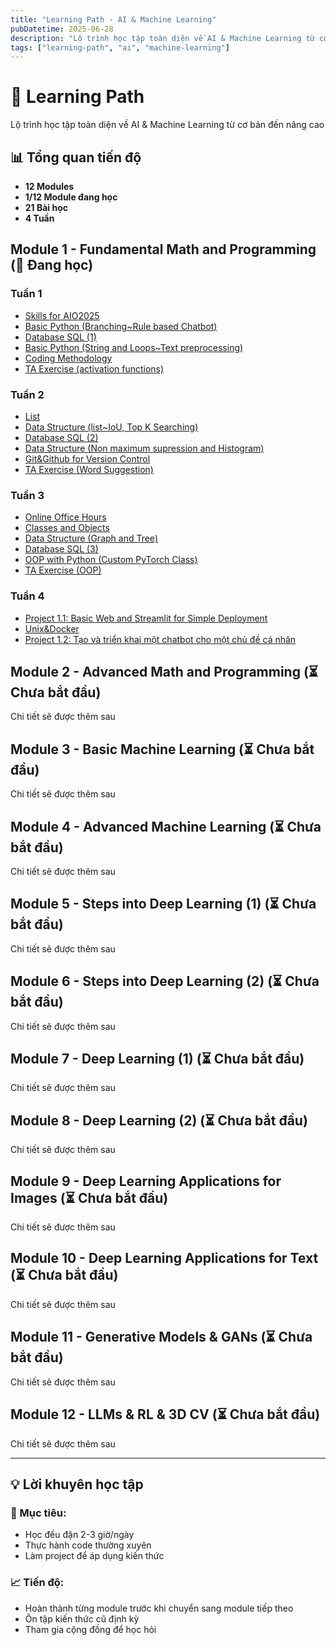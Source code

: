 ```yaml
---
title: "Learning Path - AI & Machine Learning"
pubDatetime: 2025-06-28
description: "Lộ trình học tập toàn diện về AI & Machine Learning từ cơ bản đến nâng cao"
tags: ["learning-path", "ai", "machine-learning"]
---
```


# 🚀 Learning Path

Lộ trình học tập toàn diện về AI & Machine Learning từ cơ bản đến nâng cao

## 📊 Tổng quan tiến độ
- **12 Modules**
- **1/12 Module đang học**
- **21 Bài học**
- **4 Tuần**

## Module 1 - Fundamental Math and Programming (🔄 Đang học)
### Tuần 1
- [Skills for AIO2025](/posts/w1-skills-aio2025)
- [Basic Python (Branching~Rule based Chatbot)](/posts/w1-basic-python-branching)
- [Database SQL (1)](/posts/w1-database-sql-1)
- [Basic Python (String and Loops~Text preprocessing)](/posts/w1-basic-python-loops)
- [Coding Methodology](/posts/w1-coding-methodology)
- [TA Exercise (activation functions)](/posts/w1-ta-exercise-activation)

### Tuần 2
- [List](/posts/w2-list)
- [Data Structure (list~IoU, Top K Searching)](/posts/w2-list-advanced)
- [Database SQL (2)](/posts/w2-database-sql-2)
- [Data Structure (Non maximum supression and Histogram)](/posts/w2-datastructure)
- [Git&Github for Version Control](/posts/w2-git-github)
- [TA Exercise (Word Suggestion)](/posts/w2-exercise)

### Tuần 3
- [Online Office Hours](/posts/w3-office-hours)
- [Classes and Objects](/posts/w3-classes-objects)
- [Data Structure (Graph and Tree)](/posts/w3-data-structure-graph)
- [Database SQL (3)](/posts/w3-database-sql-3)
- [OOP with Python (Custom PyTorch Class)](/posts/w3-oop-pytorch)
- [TA Exercise (OOP)](/posts/w3-ta-exercise-oop)

### Tuần 4
- [Project 1.1: Basic Web and Streamlit for Simple Deployment](/posts/w4-project-1-1)
- [Unix&Docker](/posts/w4-unix-docker)
- [Project 1.2: Tạo và triển khai một chatbot cho một chủ đề cá nhân](/posts/w4-project-1-2)

## Module 2 - Advanced Math and Programming (⏳ Chưa bắt đầu)
Chi tiết sẽ được thêm sau

## Module 3 - Basic Machine Learning (⏳ Chưa bắt đầu)
Chi tiết sẽ được thêm sau

## Module 4 - Advanced Machine Learning (⏳ Chưa bắt đầu)
Chi tiết sẽ được thêm sau

## Module 5 - Steps into Deep Learning (1) (⏳ Chưa bắt đầu)
Chi tiết sẽ được thêm sau

## Module 6 - Steps into Deep Learning (2) (⏳ Chưa bắt đầu)
Chi tiết sẽ được thêm sau

## Module 7 - Deep Learning (1) (⏳ Chưa bắt đầu)
Chi tiết sẽ được thêm sau

## Module 8 - Deep Learning (2) (⏳ Chưa bắt đầu)
Chi tiết sẽ được thêm sau

## Module 9 - Deep Learning Applications for Images (⏳ Chưa bắt đầu)
Chi tiết sẽ được thêm sau

## Module 10 - Deep Learning Applications for Text (⏳ Chưa bắt đầu)
Chi tiết sẽ được thêm sau

## Module 11 - Generative Models & GANs (⏳ Chưa bắt đầu)
Chi tiết sẽ được thêm sau

## Module 12 - LLMs & RL & 3D CV (⏳ Chưa bắt đầu)
Chi tiết sẽ được thêm sau

---

## 💡 Lời khuyên học tập

### 🎯 Mục tiêu:
- Học đều đặn 2-3 giờ/ngày
- Thực hành code thường xuyên
- Làm project để áp dụng kiến thức

### 📈 Tiến độ:
- Hoàn thành từng module trước khi chuyển sang module tiếp theo
- Ôn tập kiến thức cũ định kỳ
- Tham gia cộng đồng để học hỏi 